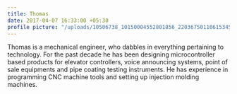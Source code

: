 ```yaml
---
title: Thomas
date: 2017-04-07 16:33:00 +05:30
profile picture: "/uploads/10506738_10150004552801856_220367501106153455_o.jpg"
---
```


Thomas is a mechanical engineer, who dabbles in everything pertaining to technology. For the past decade he has been designing microcontroller based products for elevator controllers, voice announcing systems, point of sale equipments and pipe coating testing instruments. He has experience in programming CNC machine tools and setting up injection molding machines.